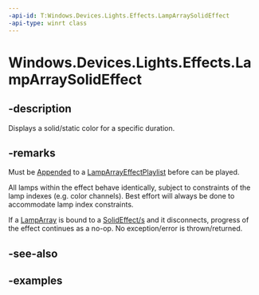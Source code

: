 ```yaml
---
-api-id: T:Windows.Devices.Lights.Effects.LampArraySolidEffect
-api-type: winrt class
---
```


<!-- Class syntax.
public class LampArraySolidEffect : ILampArrayEffect
-->

# Windows.Devices.Lights.Effects.LampArraySolidEffect

## -description
Displays a solid/static color for a specific duration.

## -remarks
Must be [Appended](lamparrayeffectplaylist_append_292269384.md) to a [LampArrayEffectPlaylist](lamparrayeffectplaylist.md) before can be played.

All lamps within the effect behave identically, subject to constraints of the lamp indexes (e.g. color channels).  Best effort will always be done to accommodate lamp index constraints.

If a [LampArray](../windows.devices.lights/lamparray.md) is bound to a [SolidEffect/s](lamparraysolideffect.md) and it disconnects, progress of the effect continues as a no-op.  No exception/error is thrown/returned.

## -see-also

## -examples

